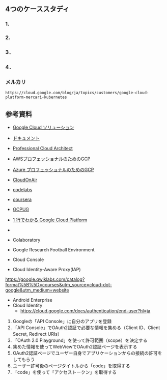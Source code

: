 ## 4つのケーススタディ
### 1. 
### 2. 
### 3．
### 4．
### メルカリ
    https://cloud.google.com/blog/ja/topics/customers/google-cloud-platform-mercari-kubernetes

## 参考資料
* [Google Cloud ソリューション](https://cloud.google.com/solutions/?hl=ja)
* [ドキュメント](https://cloud.google.com/docs/?hl=ja)
* [Professional Cloud Architect](https://cloud.google.com/certification/practice-exam/cloud-architect)
* [AWSプロフェッショナルのためのGCP](https://cloud.google.com/docs/compare/aws/?hl=ja)
* [Azure プロフェッショナルのためのGCP](https://cloud.google.com/docs/compare/azure/?hl=ja)
* [CloudOnAir](https://inthecloud.withgoogle.com/jp-onair-19/archive.html)
* [codelabs](https://codelabs.developers.google.com/)
* [coursera](https://www.coursera.org/learn/gcp-fundamentals-aws)
* [GCPUG](https://gcpug.jp/about)
* [1 行でわかる Google Cloud Platform](https://cloud.google.com/blog/ja/products/gcp/google-cloud-platform-paperprint?utm_source=feedburner&utm_medium=feed&utm_campaign=Feed:%2BGoogleCloudPlatformJapanBlog%2B(Google%2BCloud%2BPlatform%2BJapan%2BBlog))
* []()



* Colaboratory
* Google Research Football Environment

* Cloud Console
* Cloud Identity-Aware Proxy(IAP)

https://google.qwiklabs.com/catalog?format%5B%5D=courses&utm_source=cloud-dot-google&utm_medium=website

* Android Enterprise
* Cloud Identity
  + https://cloud.google.com/docs/authentication/end-user?hl=ja
1. Googleの「API Console」に自分のアプリを登録
2. 「API Console」でOAuth2認証で必要な情報を集める（Client ID、Client Secret, Redirect URIs）
3. 「OAuth 2.0 Playground」を使って許可範囲（scope）を決定する
4. 集めた情報を使ってWebViewでOAuth2認証ページを表示する
5. OAuth2認証ページでユーザー自身でアプリケーションからの接続の許可をしてもらう
6. ユーザー許可後のページタイトルから「code」を取得する
7. 「code」を使って「アクセストークン」を取得する

